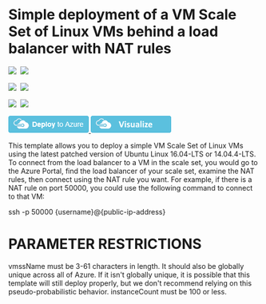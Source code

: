 # Simple deployment of a VM Scale Set of Linux VMs behind a load balancer with NAT rules

<IMG SRC="https://azbotstorage.blob.core.windows.net/badges/201-vmss-linux-nat/PublicLastTestDate.svg" />&nbsp;
<IMG SRC="https://azbotstorage.blob.core.windows.net/badges/201-vmss-linux-nat/PublicDeployment.svg" />&nbsp;

<IMG SRC="https://azbotstorage.blob.core.windows.net/badges/201-vmss-linux-nat/FairfaxLastTestDate.svg" />&nbsp;
<IMG SRC="https://azbotstorage.blob.core.windows.net/badges/201-vmss-linux-nat/FairfaxDeployment.svg" />&nbsp;

<IMG SRC="https://azbotstorage.blob.core.windows.net/badges/201-vmss-linux-nat/BestPracticeResult.svg" />&nbsp;
<IMG SRC="https://azbotstorage.blob.core.windows.net/badges/201-vmss-linux-nat/CredScanResult.svg" />&nbsp;

<a href="https://portal.azure.com/#create/Microsoft.Template/uri/https%3A%2F%2Fraw.githubusercontent.com%2FAzure%2Fazure-quickstart-templates%2Fmaster%2F201-vmss-linux-nat%2Fazuredeploy.json" target="_blank">
    <img src="https://raw.githubusercontent.com/Azure/azure-quickstart-templates/master/1-CONTRIBUTION-GUIDE/images/deploytoazure.png"/>
</a>
<a href="http://armviz.io/#/?load=https%3A%2F%2Fraw.githubusercontent.com%2FAzure%2Fazure-quickstart-templates%2Fmaster%2F201-vmss-linux-nat%2Fazuredeploy.json" target="_blank">
    <img src="https://raw.githubusercontent.com/Azure/azure-quickstart-templates/master/1-CONTRIBUTION-GUIDE/images/visualizebutton.png"/>
</a>

This template allows you to deploy a simple VM Scale Set of Linux VMs using the latest patched version of Ubuntu Linux 16.04-LTS or 14.04.4-LTS. To connect from the load balancer to a VM in the scale set, you would go to the Azure Portal, find the load balancer of your scale set, examine the NAT rules, then connect using the NAT rule you want. For example, if there is a NAT rule on port 50000, you could use the following command to connect to that VM:

ssh -p 50000 {username}@{public-ip-address}

PARAMETER RESTRICTIONS
======================

vmssName must be 3-61 characters in length. It should also be globally unique across all of Azure. If it isn't globally unique, it is possible that this template will still deploy properly, but we don't recommend relying on this pseudo-probabilistic behavior.
instanceCount must be 100 or less.
